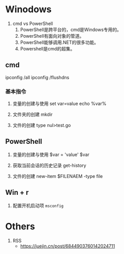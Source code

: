 
# Winodows
1. cmd vs PowerShell
    1. PowerShell是跨平台的，cmd是Windows专用的。
    2. PowerShell有面向对象的管道。
    3. PowerShell能够调用.NET的很多功能。
    4. Powershell是cmd的超集。

## cmd
ipconfig /all
ipconfig /flushdns

### 基本指令
1. 变量的创建与使用
set var=value
echo %var%

2. 文件夹的创建
mkdir

3. 文件的创建
type nul>test.go

## PowerShell

1. 变量的创建与使用
$var = 'value'
$var

2. 获取当前会话的历史记录
get-history

3. 文件的创建
new-item $FILENAEM -type file

## Win + r
1. 配置开机启动项 ``msconfig``

# Others
1. RSS
    - https://juejin.cn/post/6844903760142024711